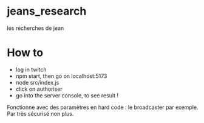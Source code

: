 # jeans_research

les recherches de jean

# How to

- log in twitch
- npm start, then go on localhost:5173
- node src/index.js
- click on authoriser
- go into the server console, to see result !

Fonctionne avec des paramètres en hard code : le broadcaster par exemple. Par très sécurisé non plus.

